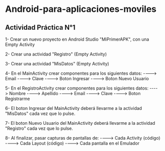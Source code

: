 # Android-para-aplicaciones-moviles

## Actividad Práctica N°1

1- Crear un nuevo proyecto en Android Studio "MiPrimerAPK", con una Empty Activity

2- Crear una actividad "Registro" (Empty Activity)

3- Crear una actividad "MisDatos" (Empty Activity)

4- En el MainActivity crear componentes para los siguientes datos:
----> Email
----> Clave
----> Boton Ingresar
----> Boton Nuevo Usuario

5- En el RegistroActivity crear componentes para los siguientes datos:
----> Nombre
----> Apellido
----> Email
----> Clave
----> Boton Registrarme

6- El boton Ingresar del MainActivity deberá llevarme a la actividad "MisDatos" cada vez que lo pulse.

7- El boton Nuevo Usuario del MainActivity deberá llevarme a la actividad "Registro" cada vez que lo pulse.

8- Al finalizar, pasar capturas de pantallas de:
----> Cada Activity (código)
----> Cada Layout (código)
----> Cada pantalla en el Emulador
